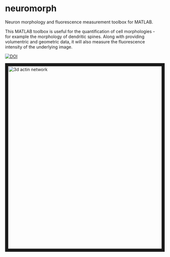 # neuromorph
Neuron morphology and fluorescence measurement toolbox for MATLAB.

This MATLAB toolbox is useful for the quantification of cell morphologies - for example the morphology of dendritic spines. Along with providing volumentric and geometric data, it will also measure the fluorescence intensity of the underlying image.

[![DOI](https://zenodo.org/badge/doi/10.5281/zenodo.19265.svg)](http://dx.doi.org/10.5281/zenodo.19265)


<a href="https://www.youtube.com/embed/XlezCcrSB-Y?ecver=1" target="_blank"><img src="http://bradleymonk.com/img/neuromorph.png" 
alt="3d actin network" width="600" border="10" /></a>

